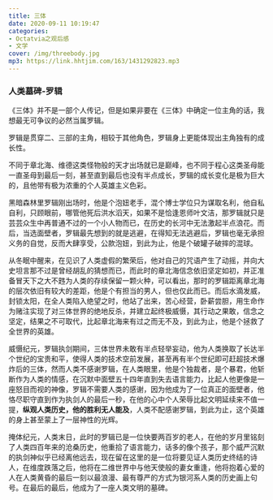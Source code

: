 ```yaml
---
title: 三体
date: 2020-09-11 10:19:47
categories:
- Octatvia之观后感
- 文学
cover: /img/threebody.jpg
mp3: https://link.hhtjim.com/163/1431292823.mp3
---
```

### 人类墓碑-罗辑
《三体》并不是一部个人传记，但是如果非要在《三体》中确定一位主角的话，我想最无可争议的必然当属罗辑。

罗辑是贯穿二、三部的主角，相较于其他角色，罗辑身上更能体现出主角独有的成长性。

不同于章北海、维德这类怪物般的天才出场就已是巅峰，也不同于程心这类圣母能一直圣母到最后一刻，甚至直到最后也没有半点成长，罗辑的成长变化是极为巨大的，且他带有极为浓重的个人英雄主义色彩。

黑暗森林里罗辑刚出场时，他是个泡妞老手，混个博士学位只为谋取名利，他自私自利，只顾眼前，哪管他死后洪水滔天，如果不是恰逢恩师叶文洁，那罗辑就只是芸芸众生中再普通不过的一个小人物而已，在历史的长河中无法激起半点浪花。而后，当选面壁者，罗辑最先想到的就是逃避，在得知无法逃避后，罗辑也毫无承担义务的自觉，反而大肆享受，公款泡妞，到此为止，他是个破罐子破摔的混球。

从冬眠中醒来，在见识了人类虚假的繁荣后，他对自己的咒语产生了动摇，并向大史坦言那不过是曾经胡乱的猜想而已，而此时的章北海信念依旧坚定如初，并正准备冒天下之大不韪为人类的存续保留一颗火种，可以看出，那时的罗辑距离章北海的层次依旧有较大的差距，他是个有担当的男人，但也仅此而已。而后水滴发威，封锁太阳，在全人类陷入绝望之时，他站了出来，苦心经营，卧薪尝胆，用生命作为赌注实现了对三体世界的绝地反杀，并建立起终极威慑，其行动之果敢，信念之坚定，结果之不可取代，比起章北海来有过之而无不及，到此为止，他是个拯救了全世界的英雄。

威慑纪元，罗辑执剑期间，三体世界未敢有半点轻举妄动，他为人类换取了长达半个世纪的宝贵和平，使得人类的技术空前发展，甚至再有半个世纪即可赶超技术爆炸后的三体，然而人类不感谢罗辑，在人类眼里，他是个独裁者，是个暴君，他斩断作为人类的情感，在沉默中面壁五十四年直到失去语言能力，比起人他更像是一座怒目而视的神像，罗辑不需要人类的感谢，因为他成为了一位真正的面壁者，他恪尽职守直到作为执剑人的最后一秒，在他的心中个人荣辱比起文明延续来不值一提，**纵观人类历史，他的胜利无人能及**，人类不配感谢罗辑，到此为止，这个英雄的身上甚至蒙上了一层神性的光辉。

掩体纪元，人类末日，此时的罗辑已是一位快要两百岁的老人，在他的岁月里铭刻了人类四百年来的沧桑历史，他重拾了语言能力，话多的像个孩子，那个威严沉默的执剑神似乎已经离他远去，现在留在这里的是一位将要见证人类历史终结的诗人，在维度跌落之后，他将在二维世界中与他天使般的妻女重逢，他将抱着心爱的人在人类黄昏的最后一刻以最浪漫、最有尊严的方式为银河系人类的历史画上句号。在最后的最后，他成为了一座人类文明的墓碑。
